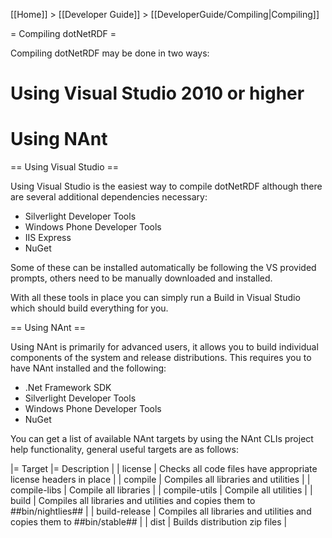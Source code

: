 [[Home]] > [[Developer Guide]] > [[DeveloperGuide/Compiling|Compiling]]

= Compiling dotNetRDF =

Compiling dotNetRDF may be done in two ways:

# Using Visual Studio 2010 or higher
# Using NAnt

== Using Visual Studio ==

Using Visual Studio is the easiest way to compile dotNetRDF although there are several additional dependencies necessary:

* Silverlight Developer Tools
* Windows Phone Developer Tools
* IIS Express
* NuGet

Some of these can be installed automatically be following the VS provided prompts, others need to be manually downloaded and installed.

With all these tools in place you can simply run a Build in Visual Studio which should build everything for you.

== Using NAnt ==

Using NAnt is primarily for advanced users, it allows you to build individual components of the system and release distributions.  This requires you to have NAnt installed and the following:

* .Net Framework SDK
* Silverlight Developer Tools
* Windows Phone Developer Tools
* NuGet

You can get a list of available NAnt targets by using the NAnt CLIs project help functionality, general useful targets are as follows:

|= Target |= Description |
| license | Checks all code files have appropriate license headers in place |
| compile | Compiles all libraries and utilities |
| compile-libs | Compile all libraries |
| compile-utils | Compile all utilities |
| build | Compiles all libraries and utilities and copies them to ##bin/nightlies## |
| build-release | Compiles all libraries and utilities and copies them to ##bin/stable## |
| dist | Builds distribution zip files |